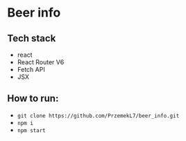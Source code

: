 # Beer info

## Tech stack
- react
- React Router V6
- Fetch API
- JSX


## How to run:
- `git clone https://github.com/PrzemekL7/beer_info.git`
- `npm i`
- `npm start`
